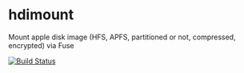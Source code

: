 # hdimount
Mount apple disk image (HFS, APFS, partitioned or not, compressed, encrypted) via Fuse

[![Build Status](https://travis-ci.com/jief666/hdm_travis.svg?branch=travis_test)](https://travis-ci.com/jief666/hdm_travis)

